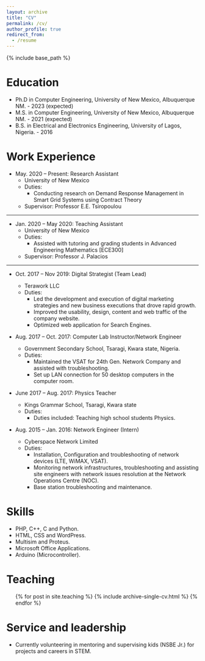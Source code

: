 ```yaml
---
layout: archive
title: "CV"
permalink: /cv/
author_profile: true
redirect_from:
  - /resume
---
```


{% include base_path %}

Education
======
* Ph.D in Computer Engineering, University of New Mexico, Albuquerque NM. - 2023 (expected)
* M.S. in Computer Engineering, University of New Mexico, Albuquerque NM. - 2021 (expected)
* B.S. in Electrical and Electronics Engineering, University of Lagos, Nigeria. - 2016


Work Experience
======
* May. 2020 – Present: Research Assistant
  * University of New Mexico
  * Duties: 
    - Conducting research on Demand Response Management in Smart Grid Systems using Contract Theory
  * Supervisor: Professor E.E. Tsiropoulou
-----
* Jan. 2020 – May 2020: Teaching Assistant
  * University of New Mexico
  * Duties: 
    - Assisted with tutoring and grading students in Advanced Engineering Mathematics [ECE300]
  * Supervisor: Professor J. Palacios
------  
* Oct. 2017 – Nov 2019: Digital Strategist (Team Lead)
  * Terawork LLC
  * Duties:
    -	Led the development and execution of digital marketing strategies and new business executions that drove rapid growth.
    -	Improved the usability, design, content and web traffic of the company website.
    -	Optimized web application for Search Engines.
  

* Aug. 2017 – Oct. 2017: Computer Lab Instructor/Network Engineer
  * Government Secondary School, Tsaragi, Kwara state, Nigeria.
  * Duties:
    -	Maintained the VSAT for 24th Gen. Network Company and assisted with troubleshooting.
    -	Set up LAN connection for 50 desktop computers in the computer room.

* June 2017 – Aug. 2017: Physics Teacher
  * Kings Grammar School, Tsaragi, Kwara state
  * Duties:
    - Duties included: Teaching high school students Physics.
 

* Aug. 2015 – Jan. 2016: Network Engineer (Intern)
  * Cyberspace Network Limited
  * Duties:
    -	Installation, Configuration and troubleshooting of network devices (LTE, WiMAX, VSAT).
    -	Monitoring network infrastructures, troubleshooting and assisting site engineers with network issues resolution at the Network Operations Centre (NOC).
    -	Base station troubleshooting and maintenance.

 
Skills
======
*	PHP, C++, C and Python.
*	HTML, CSS and WordPress.
*	Multisim and Proteus.
*	Microsoft Office Applications.
*	Arduino (Microcontroller).

  
Teaching
======
  <ul>{% for post in site.teaching %}
    {% include archive-single-cv.html %}
  {% endfor %}</ul>
  
  
Service and leadership
======
* Currently volunteering in mentoring and supervising kids (NSBE Jr.) for projects and careers in STEM.
